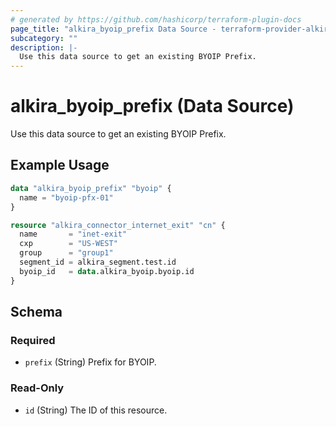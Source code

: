 ```yaml
---
# generated by https://github.com/hashicorp/terraform-plugin-docs
page_title: "alkira_byoip_prefix Data Source - terraform-provider-alkira"
subcategory: ""
description: |-
  Use this data source to get an existing BYOIP Prefix.
---
```


# alkira_byoip_prefix (Data Source)

Use this data source to get an existing BYOIP Prefix.

## Example Usage

```terraform
data "alkira_byoip_prefix" "byoip" {
  name = "byoip-pfx-01"
}

resource "alkira_connector_internet_exit" "cn" {
  name       = "inet-exit"
  cxp        = "US-WEST"
  group      = "group1"
  segment_id = alkira_segment.test.id
  byoip_id   = data.alkira_byoip.byoip.id
}
```

<!-- schema generated by tfplugindocs -->
## Schema

### Required

- `prefix` (String) Prefix for BYOIP.

### Read-Only

- `id` (String) The ID of this resource.
